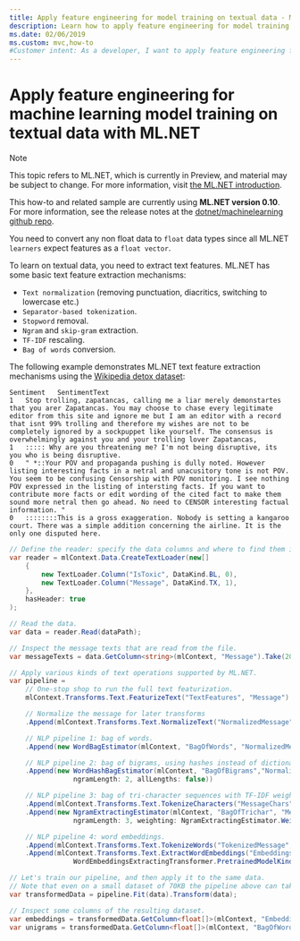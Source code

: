 ```yaml
---
title: Apply feature engineering for model training on textual data - ML.NET
description: Learn how to apply feature engineering for model training on textual data with ML.NET
ms.date: 02/06/2019
ms.custom: mvc,how-to
#Customer intent: As a developer, I want to apply feature engineering for my model training on textual data with ML.NET so that I can use my model in the ML.NET processing pipeline.
---
```

# Apply feature engineering for machine learning model training on textual data with ML.NET

> [!NOTE]
> This topic refers to ML.NET, which is currently in Preview, and material may be subject to change. For more information, visit [the ML.NET introduction](https://www.microsoft.com/net/learn/apps/machine-learning-and-ai/ml-dotnet).

This how-to and related sample are currently using **ML.NET version 0.10**. For more information, see the release notes at the [dotnet/machinelearning github repo](https://github.com/dotnet/machinelearning/tree/master/docs/release-notes).

You need to convert any non float data to `float` data types since all ML.NET `learners` expect features as a `float vector`.

To learn on textual data, you need to extract text features. ML.NET has some basic text feature extraction mechanisms:

- `Text normalization` (removing punctuation, diacritics, switching to lowercase etc.)
- `Separator-based tokenization`.
- `Stopword` removal.
- `Ngram` and `skip-gram` extraction.
- `TF-IDF` rescaling.
- `Bag of words` conversion.

The following example demonstrates ML.NET text feature extraction mechanisms using the 
[Wikipedia detox dataset](https://github.com/dotnet/machinelearning/blob/master/test/data/wikipedia-detox-250-line-data.tsv):

```console
Sentiment   SentimentText
1	Stop trolling, zapatancas, calling me a liar merely demonstartes that you arer Zapatancas. You may choose to chase every legitimate editor from this site and ignore me but I am an editor with a record that isnt 99% trolling and therefore my wishes are not to be completely ignored by a sockpuppet like yourself. The consensus is overwhelmingly against you and your trolling lover Zapatancas,  
1	::::: Why are you threatening me? I'm not being disruptive, its you who is being disruptive.   
0	" *::Your POV and propaganda pushing is dully noted. However listing interesting facts in a netral and unacusitory tone is not POV. You seem to be confusing Censorship with POV monitoring. I see nothing POV expressed in the listing of intersting facts. If you want to contribute more facts or edit wording of the cited fact to make them sound more netral then go ahead. No need to CENSOR interesting factual information. "
0	::::::::This is a gross exaggeration. Nobody is setting a kangaroo court. There was a simple addition concerning the airline. It is the only one disputed here.   
```

```csharp
// Define the reader: specify the data columns and where to find them in the text file.
var reader = mlContext.Data.CreateTextLoader(new[] 
    {
        new TextLoader.Column("IsToxic", DataKind.BL, 0),
        new TextLoader.Column("Message", DataKind.TX, 1),
    },
    hasHeader: true
);

// Read the data.
var data = reader.Read(dataPath);

// Inspect the message texts that are read from the file.
var messageTexts = data.GetColumn<string>(mlContext, "Message").Take(20).ToArray();

// Apply various kinds of text operations supported by ML.NET.
var pipeline =
    // One-stop shop to run the full text featurization.
    mlContext.Transforms.Text.FeaturizeText("TextFeatures", "Message")

    // Normalize the message for later transforms
    .Append(mlContext.Transforms.Text.NormalizeText("NormalizedMessage", "Message"))

    // NLP pipeline 1: bag of words.
    .Append(new WordBagEstimator(mlContext, "BagOfWords", "NormalizedMessage"))

    // NLP pipeline 2: bag of bigrams, using hashes instead of dictionary indices.
    .Append(new WordHashBagEstimator(mlContext, "BagOfBigrams","NormalizedMessage", 
                ngramLength: 2, allLengths: false))

    // NLP pipeline 3: bag of tri-character sequences with TF-IDF weighting.
    .Append(mlContext.Transforms.Text.TokenizeCharacters("MessageChars", "Message"))
    .Append(new NgramExtractingEstimator(mlContext, "BagOfTrichar", "MessageChars", 
                ngramLength: 3, weighting: NgramExtractingEstimator.WeightingCriteria.TfIdf))

    // NLP pipeline 4: word embeddings.
    .Append(mlContext.Transforms.Text.TokenizeWords("TokenizedMessage", "NormalizedMessage"))
    .Append(mlContext.Transforms.Text.ExtractWordEmbeddings("Embeddings", "TokenizedMessage",
                WordEmbeddingsExtractingTransformer.PretrainedModelKind.GloVeTwitter25D));

// Let's train our pipeline, and then apply it to the same data.
// Note that even on a small dataset of 70KB the pipeline above can take up to a minute to completely train.
var transformedData = pipeline.Fit(data).Transform(data);

// Inspect some columns of the resulting dataset.
var embeddings = transformedData.GetColumn<float[]>(mlContext, "Embeddings").Take(10).ToArray();
var unigrams = transformedData.GetColumn<float[]>(mlContext, "BagOfWords").Take(10).ToArray();
```
